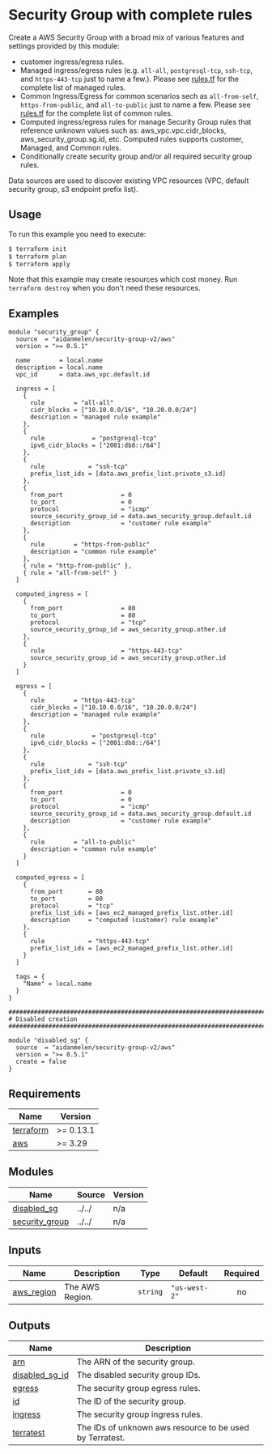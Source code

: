 # Security Group with complete rules

Create a AWS Security Group with a broad mix of various features and settings provided by this module:

- customer ingress/egress rules.
- Managed ingress/egress rules (e.g. `all-all`, `postgresql-tcp`, `ssh-tcp`, and `https-443-tcp` just to name a few.). Please see [rules.tf](https://github.com/aidanmelen/terraform-aws-security-group-v2/tree/main/rules.tf) for the complete list of managed rules.
- Common Ingress/Egress for common scenarios sech as `all-from-self`, `https-from-public`, and `all-to-public` just to name a few. Please see [rules.tf](https://github.com/aidanmelen/terraform-aws-security-group-v2/tree/main/rules.tf) for the complete list of common rules.
- Computed ingress/egress rules for manage Security Group rules that reference unknown values such as: aws_vpc.vpc.cidr_blocks, aws_security_group.sg.id, etc. Computed rules supports customer, Managed, and Common rules.
- Conditionally create security group and/or all required security group rules.

Data sources are used to discover existing VPC resources (VPC, default security group, s3 endpoint prefix list).

## Usage

To run this example you need to execute:

```bash
$ terraform init
$ terraform plan
$ terraform apply
```

Note that this example may create resources which cost money. Run `terraform destroy` when you don't need these resources.

<!-- BEGINNING OF PRE-COMMIT-TERRAFORM DOCS HOOK -->

## Examples

```hcl
module "security_group" {
  source  = "aidanmelen/security-group-v2/aws"
  version = ">= 0.5.1"

  name        = local.name
  description = local.name
  vpc_id      = data.aws_vpc.default.id

  ingress = [
    {
      rule        = "all-all"
      cidr_blocks = ["10.10.0.0/16", "10.20.0.0/24"]
      description = "managed rule example"
    },
    {
      rule             = "postgresql-tcp"
      ipv6_cidr_blocks = ["2001:db8::/64"]
    },
    {
      rule            = "ssh-tcp"
      prefix_list_ids = [data.aws_prefix_list.private_s3.id]
    },
    {
      from_port                = 0
      to_port                  = 0
      protocol                 = "icmp"
      source_security_group_id = data.aws_security_group.default.id
      description              = "customer rule example"
    },
    {
      rule        = "https-from-public"
      description = "common rule example"
    },
    { rule = "http-from-public" },
    { rule = "all-from-self" }
  ]

  computed_ingress = [
    {
      from_port                = 80
      to_port                  = 80
      protocol                 = "tcp"
      source_security_group_id = aws_security_group.other.id
    },
    {
      rule                     = "https-443-tcp"
      source_security_group_id = aws_security_group.other.id
    }
  ]

  egress = [
    {
      rule        = "https-443-tcp"
      cidr_blocks = ["10.10.0.0/16", "10.20.0.0/24"]
      description = "managed rule example"
    },
    {
      rule             = "postgresql-tcp"
      ipv6_cidr_blocks = ["2001:db8::/64"]
    },
    {
      rule            = "ssh-tcp"
      prefix_list_ids = [data.aws_prefix_list.private_s3.id]
    },
    {
      from_port                = 0
      to_port                  = 0
      protocol                 = "icmp"
      source_security_group_id = data.aws_security_group.default.id
      description              = "customer rule example"
    },
    {
      rule        = "all-to-public"
      description = "common rule example"
    }
  ]

  computed_egress = [
    {
      from_port       = 80
      to_port         = 80
      protocol        = "tcp"
      prefix_list_ids = [aws_ec2_managed_prefix_list.other.id]
      description     = "computed (customer) rule example"
    },
    {
      rule            = "https-443-tcp"
      prefix_list_ids = [aws_ec2_managed_prefix_list.other.id]
    }
  ]

  tags = {
    "Name" = local.name
  }
}

################################################################################
# Disabled creation
################################################################################

module "disabled_sg" {
  source  = "aidanmelen/security-group-v2/aws"
  version = ">= 0.5.1"
  create = false
}
```

## Requirements

| Name | Version |
|------|---------|
| <a name="requirement_terraform"></a> [terraform](#requirement\_terraform) | >= 0.13.1 |
| <a name="requirement_aws"></a> [aws](#requirement\_aws) | >= 3.29 |
## Modules

| Name | Source | Version |
|------|--------|---------|
| <a name="module_disabled_sg"></a> [disabled\_sg](#module\_disabled\_sg) | ../../ | n/a |
| <a name="module_security_group"></a> [security\_group](#module\_security\_group) | ../../ | n/a |
## Inputs

| Name | Description | Type | Default | Required |
|------|-------------|------|---------|:--------:|
| <a name="input_aws_region"></a> [aws\_region](#input\_aws\_region) | The AWS Region. | `string` | `"us-west-2"` | no |
## Outputs

| Name | Description |
|------|-------------|
| <a name="output_arn"></a> [arn](#output\_arn) | The ARN of the security group. |
| <a name="output_disabled_sg_id"></a> [disabled\_sg\_id](#output\_disabled\_sg\_id) | The disabled security group IDs. |
| <a name="output_egress"></a> [egress](#output\_egress) | The security group egress rules. |
| <a name="output_id"></a> [id](#output\_id) | The ID of the security group. |
| <a name="output_ingress"></a> [ingress](#output\_ingress) | The security group ingress rules. |
| <a name="output_terratest"></a> [terratest](#output\_terratest) | The IDs of unknown aws resource to be used by Terratest. |
<!-- END OF PRE-COMMIT-TERRAFORM DOCS HOOK -->
